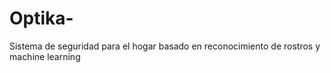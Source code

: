 # Optika-
Sistema de seguridad para el hogar basado en reconocimiento de rostros y machine learning
